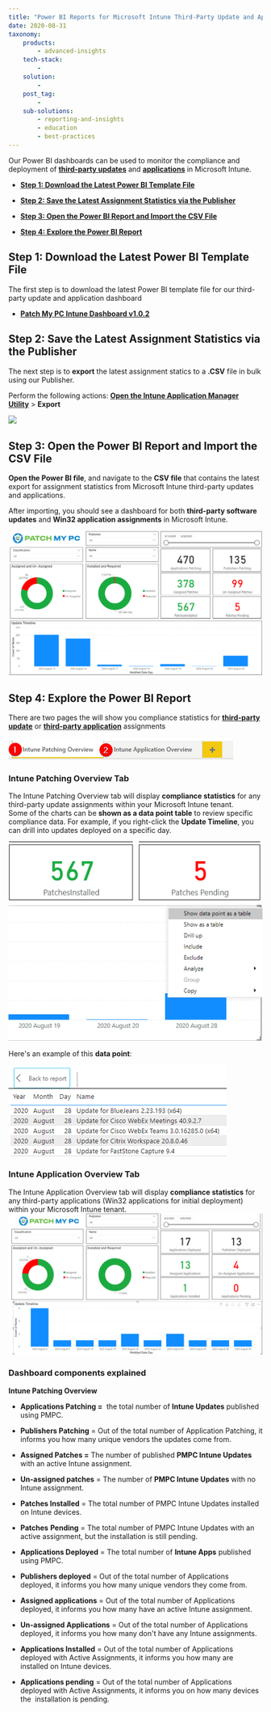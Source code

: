 ```yaml
---
title: "Power BI Reports for Microsoft Intune Third-Party Update and Application Deployments"
date: 2020-08-31
taxonomy:
    products:
        - advanced-insights
    tech-stack:
        - 
    solution:
        - 
    post_tag:
        - 
    sub-solutions:
        - reporting-and-insights
        - education
        - best-practices
---
```


Our Power BI dashboards can be used to monitor the compliance and deployment of **[third-party updates](/third-party-patch-management-for-microsoft-intune)** and **[applications](/automatically-create-and-deploy-applications-in-microsoft-intune)** in Microsoft Intune.

- **[Step 1: Download the Latest Power BI Template File](#topic1)**

- **[Step 2: Save the Latest Assignment Statistics via the Publisher](#topic2)**

- **[Step 3: Open the Power BI Report and Import the CSV File](#topic3)**

- **[Step 4: Explore the Power BI Report](#topic4)**

## Step 1: Download the Latest Power BI Template File

The first step is to download the latest Power BI template file for our third-party update and application dashboard

- **[Patch My PC Intune Dashboard v1.0.2](https://patchmypc.com/app/uploads/2025/06/PatchMyPC-Intune-Dashboard-v1.0.2.zip)**

## Step 2: Save the Latest Assignment Statistics via the Publisher

The next step is to **export** the latest assignment statics to a **.CSV** file in bulk using our Publisher.

Perform the following actions: [**Open the Intune Application Manager Utility**](https://patchmypc.com/intune-application-manager-utility) > **Export**

![](/_images/IntunePowerBiReportVersion1-0-2.png)

## Step 3: Open the Power BI Report and Import the CSV File

**Open the Power BI file**, and navigate to the **CSV file** that contains the latest export for assignment statistics from Microsoft Intune third-party updates and applications.

After importing, you should see a dashboard for both **third-party software updates** and **Win32 application assignments** in Microsoft Intune.

![Intune Dashboard for Third-Party Updates](/_images/Intune-Dashboard-for-Third-Party-Updates-2023.png "Intune Dashboard for Third-Party Updates")

## Step 4: Explore the Power BI Report

There are two pages the will show you compliance statistics for **[third-party update](/third-party-patch-management-for-microsoft-intune)** or **[third-party application](/automatically-create-and-deploy-applications-in-microsoft-intune)** assignments

![Power BI Tabs for Intune Patching of Third-Party Updates](/_images/Power-BI-Tabs-for-Intune-Patching-of-Third-Party-Updates.png "Power BI Tabs for Intune Patching of Third-Party Updates")

### Intune Patching Overview Tab

The Intune Patching Overview tab will display **compliance statistics** for any third-party update assignments within your Microsoft Intune tenant.  
Some of the charts can be **shown as a data point table** to review specific compliance data. For example, if you right-click the **Update Timeline**, you can drill into updates deployed on a specific day.

![Drill Into Specific Updates Power BI](/_images/Drill-Into-Specific-Updates-Power-BI.png "Drill Into Specific Updates Power BI")

Here's an example of this **data point**:

![Drilled In Report for Software Update](/_images/Drilled-In-Report-for-Software-Update.png "Drilled In Report for Software Update")

### Intune Application Overview Tab

The Intune Application Overview tab will display **compliance statistics** for any third-party applications (Win32 applications for initial deployment) within your Microsoft Intune tenant.  
![](/_images/Intune-Application-Overview.png)

### Dashboard components explained

**Intune Patching Overview**

- **Applications Patching =**  the total number of **Intune Updates** published using PMPC.

- **Publishers Patching** = Out of the total number of Application Patching, it informs you how many unique vendors the updates come from.

- **Assigned Patches =** The number of published **PMPC Intune Updates** with an active Intune assignment.

- **Un-assigned patches** = The number of **PMPC Intune Updates** with no Intune assignment.

- **Patches Installed** \= The total number of PMPC Intune Updates installed on Intune devices.

- **Patches** **Pending** = The total number of PMPC Intune Updates with an active assignment, but the installation is still pending.

- **Applications Deployed** = The total number of **Intune Apps** published using PMPC.

- **Publishers deployed** \= Out of the total number of Applications deployed, it informs you how many unique vendors they come from.

- **Assigned applications** \= Out of the total number of Applications deployed, it informs you how many have an active Intune assignment.

- **Un-assigned Applications** = Out of the total number of Applications deployed, it informs you how many don't have any Intune assignments.

- **Applications Installed** \= Out of the total number of Applications deployed with Active Assignments, it informs you how many are installed on Intune devices.

- **Applications pending** \= Out of the total number of Applications deployed with Active Assignments, it informs you on how many devices the  installation is pending.